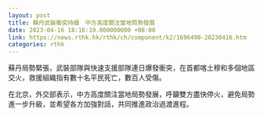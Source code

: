 ```yaml
---
layout: post
title: 蘇丹武裝衝突持續　中方高度關注當地局勢發展
date: 2023-04-16 18:16:19.000000000 +08:00
link: https://news.rthk.hk/rthk/ch/component/k2/1696490-20230416.htm
categories: rthk
---
```


蘇丹局勢緊張，武裝部隊與快速支援部隊連日爆發衝突，在首都喀土穆和多個地區交火，救援組織指有數十名平民死亡，數百人受傷。

在北京，外交部表示，中方高度關注當地局勢發展，呼籲雙方盡快停火，避免局勢進一步升級，並希望各方加強對話，共同推進政治過渡進程。
